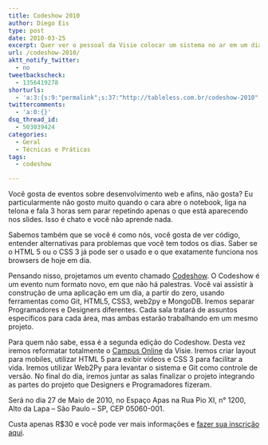 ```yaml
---
title: Codeshow 2010
author: Diego Eis
type: post
date: 2010-03-25
excerpt: Quer ver o pessoal da Visie colocar um sistema no ar em um dia? Venha então para o CodeShow 2010.
url: /codeshow-2010/
aktt_notify_twitter:
  - no
tweetbackscheck:
  - 1356419278
shorturls:
  - 'a:3:{s:9:"permalink";s:37:"http://tableless.com.br/codeshow-2010";s:7:"tinyurl";s:26:"http://tinyurl.com/3c8e3mf";s:4:"isgd";s:19:"http://is.gd/4sSgyn";}'
twittercomments:
  - 'a:0:{}'
dsq_thread_id:
  - 503039424
categories:
  - Geral
  - Técnicas e Práticas
tags:
  - codeshow

---
```

Você gosta de eventos sobre desenvolvimento web e afins, não gosta? Eu particularmente não gosto muito quando o cara abre o notebook, liga na telona e fala 3 horas sem parar repetindo apenas o que está aparecendo nos slides. Isso é chato e você não aprende nada.
  
Sabemos também que se você é como nós, você gosta de ver código, entender alternativas para problemas que você tem todos os dias. Saber se o HTML 5 ou o CSS 3 já pode ser o usado e o que exatamente funciona nos browsers de hoje em dia.

Pensando nisso, projetamos um evento chamado [Codeshow][1]. O Codeshow é um evento num formato novo, em que não há palestras. Você vai assistir à construção de uma aplicação em um dia, a partir do zero, usando ferramentas como Git, HTML5, CSS3, web2py e MongoDB. Iremos separar Programadores e Designers diferentes. Cada sala tratará de assuntos específicos para cada área, mas ambas estarão trabalhando em um mesmo projeto.

Para quem não sabe, essa é a segunda edição do Codeshow. Desta vez iremos reformatar totalmente o [Campus Online][2] da Visie. Iremos criar layout para mobiles, utilizar HTML 5 para exibir vídeos e CSS 3 para facilitar a vida. Iremos utilizar Web2Py para levantar o sistema e Git como controle de versão. No final do dia, iremos juntar as salas finalizar o projeto integrando as partes do projeto que Designers e Programadores fizeram.

Será no dia 27 de Maio de 2010, no Espaço Apas na Rua Pio XI, n° 1200, Alto da Lapa &#8211; São Paulo &#8211; SP, CEP 05060-001.
  
Custa apenas R$30 e você pode ver mais informações e [fazer sua inscrição aqui][1].

 [1]: http://codeshow.visie.com.br/
 [2]: http://visie.com.br/campus/